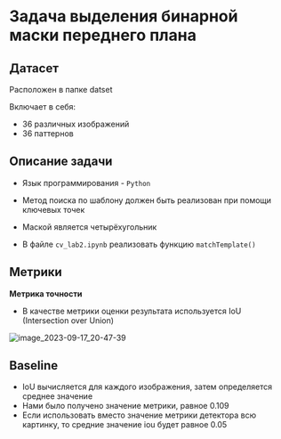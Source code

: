 #  Задача выделения бинарной маски переднего плана
## Датасет
Расположен в папке datset

Включает в себя:
* 36 различных изображений
* 36 паттернов 

## Описание задачи
* Язык программирования - `Python`
* Метод поиска по шаблону должен быть реализован при помощи ключевых точек
* Маской является четырёхугольник 

* В файле `cv_lab2.ipynb` реализовать функцию `matchTemplate()`

## Метрики
**Метрика точности**
* В качестве метрики оценки результата используется IoU (Intersection over Union)

![image_2023-09-17_20-47-39](https://learnopencv.com/wp-content/uploads/2022/12/feature-image-iou-1-1024x292.jpg)

## Baseline
* IoU вычисляется для каждого изображения, затем определяется среднее значение
* Нами было получено значение метрики, равное 0.109
* Если использовать вместо значение метрики детектора всю картинку, то средние значение iou будет равное  0.05

